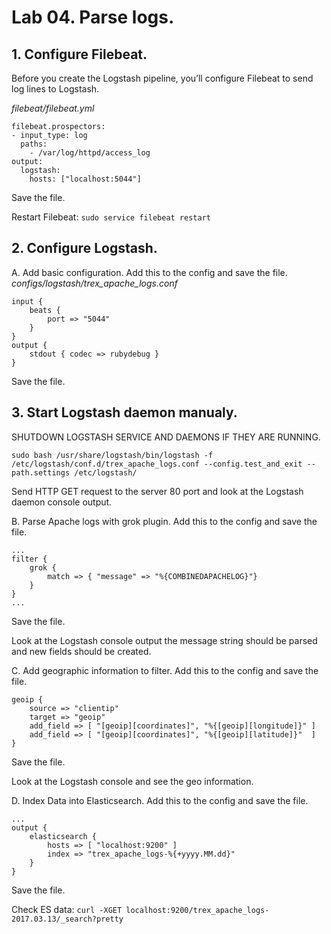 # Lab 04. Parse logs.

## 1. Configure Filebeat.
Before you create the Logstash pipeline, you’ll configure Filebeat to send log lines to Logstash.

_filebeat/filebeat.yml_
```
filebeat.prospectors:
- input_type: log
  paths:
    - /var/log/httpd/access_log 
output:
  logstash:
    hosts: ["localhost:5044"]
```
Save the file.

Restart Filebeat: `sudo service filebeat restart`

## 2. Configure Logstash.

A. Add basic configuration. Add this to the config and save the file.
_configs/logstash/trex_apache_logs.conf_
```
input {
    beats {
        port => "5044"
    }
}
output {
    stdout { codec => rubydebug }
}
```
Save the file.

## 3. Start Logstash daemon manualy.
SHUTDOWN LOGSTASH SERVICE AND DAEMONS IF THEY ARE RUNNING. 
```
sudo bash /usr/share/logstash/bin/logstash -f /etc/logstash/conf.d/trex_apache_logs.conf --config.test_and_exit --path.settings /etc/logstash/
```
Send HTTP GET request to the server 80 port and look at the Logstash daemon console output.

B. Parse Apache logs with grok plugin. Add this to the config and save the file.
```
...
filter {
    grok {
        match => { "message" => "%{COMBINEDAPACHELOG}"}
    }
}
...
```
Save the file.

Look at the Logstash console output the message string should be parsed and new fields should be created.

C. Add geographic information to filter. Add this to the config and save the file.
```
geoip {
    source => "clientip"
    target => "geoip"
    add_field => [ "[geoip][coordinates]", "%{[geoip][longitude]}" ]
    add_field => [ "[geoip][coordinates]", "%{[geoip][latitude]}"  ]
}
```
Save the file.

Look at the Logstash console and see the geo information.

D. Index Data into Elasticsearch. Add this to the config and save the file.

```
...
output {
    elasticsearch {
        hosts => [ "localhost:9200" ]
        index => "trex_apache_logs-%{+yyyy.MM.dd}"
    }
}
```
Save the file.

Check ES data: `curl -XGET localhost:9200/trex_apache_logs-2017.03.13/_search?pretty`

